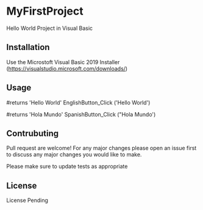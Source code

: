 # MyFirstProject
Hello World Project in Visual Basic

## Installation

Use the Microstoft Visual Basic 2019 Installer (https://visualstudio.microsoft.com/downloads/)

## Usage

#returns 'Hello World'
EnglishButton_Click ('Hello World')

#returns 'Hola Mundo'
SpanishButton_Click ("Hola Mundo')

## Contrubuting 
Pull request are welcome! For any major changes please open an issue first to discuss any major changes you would like to make. 

Please make sure to update tests as appropriate

## License
License Pending
